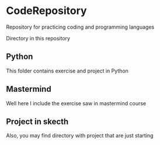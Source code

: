 # CodeRepository
Repository for practicing coding and programming languages

Directory in this repository
## Python
This folder contains exercise and project in Python 

## Mastermind
Well here I include the exercise saw in mastermind course

## Project in skecth 
Also, you may find directory with project that are just starting
